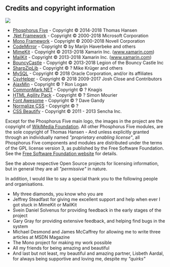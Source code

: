 ## Credits and copyright information

<img class="desktop-help-icon-image" src="/modules/desktop/media/logo.svg" />

* [Phosphorus Five](https://github.com/polterguy/phosphorusfive) - Copyright © 2014-2018 Thomas Hansen
* [.Net Framework](https://www.microsoft.com/net/download) - Copyright © 2000-2018 Microsoft Corporation
* [Mono Framework](http://www.mono-project.com/) - Copyright © 2000-2018 Novell Corporation
* [CodeMirror](https://codemirror.net) - Copyright © by Marijn Haverbeke and others
* [MimeKit](https://github.com/jstedfast/MimeKit) - Copyright © 2013-2018 Xamarin Inc. (www.xamarin.com)
* [MailKit](https://github.com/jstedfast/MailKit) - Copyright © 2013-2018 Xamarin Inc. (www.xamarin.com)
* [BouncyCastle](https://www.bouncycastle.org/) - Copyright © 2013-2018 Legion of the Bouncy Castle Inc
* [SharpZipLib](https://github.com/icsharpcode/SharpZipLib) - Copyright © ? Mike Krüger and others
* [MySQL](https://www.mysql.com/) - Copyright © 2018 Oracle Corporation, and/or its affiliates
* [CsvHelper](https://joshclose.github.io/CsvHelper/) - Copyright © 2018 2009-2017 Josh Close and Contributors
* [AjaxMin](http://ajaxmin.codeplex.com/) - Copyright © ? Ron Logan
* [CommonMark.NET](https://github.com/Knagis/CommonMark.NET) - Copyright © ? Knagis
* [HTML Agility Pack](http://html-agility-pack.net/) - Copyright © ? Simon Mourier
* [Font Awesome](http://fontawesome.io/) - Copyright © ? Dave Gandy
* [Normalize CSS](github.com/necolas/normalize.css) - Copyright © ?
* [CSS Beautify](https://github.com/senchalabs/cssbeautify) - Copyright © 2011 - 2013 Sencha Inc.

Except for the Phosphorus Five main logo, the images in the project are the copyright of [WikiMedia Foundation](https://commons.wikimedia.org/wiki/Main_Page).
All other Phosphorus Five modules, are the sole copyright of Thomas Hansen - And unless explicitly granted
through an individually named _"proprietary enabling license"_, all Phosphorus Five components and modules
are distributed under the terms of the GPL license version 3, as published by the Free Software Foundation.
See the [Free Software Foundation website](https://www.fsf.org/) for details.

See the above respective Open Source projects for licensing information, but in general they are all _"permissive"_
in nature.

In addition, I would like to say a special thank you to the following people and organisations.

* My three diamonds, you know who you are
* Jeffrey Steadfast for giving me excellent support and help when ever I got stuck in MimeKit or MailKit
* Svein Daniel Solvenus for providing feedback in the early stages of the project
* Gary Gray for providing extensive feedback, and helping find bugs in the system
* Michael Desmond and James McCaffrey for allowing me to write three articles at MSDN Magazine
* The Mono project for making my work possible
* All my friends for being amazing and beautiful
* And last but not least, my beautiful and amazing partner, Lisbeth Aardal, for always being supportive and loving me, despite my _"quirks"_
